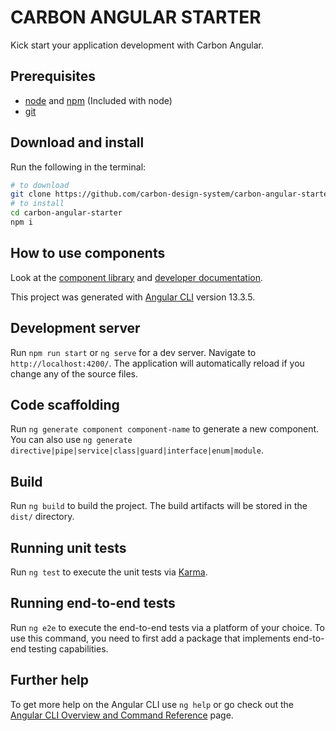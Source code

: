# CARBON ANGULAR STARTER

Kick start your application development with Carbon Angular.

## Prerequisites

-   [node](https://nodejs.org/) and [npm](https://www.npmjs.com/) (Included with node)
-   [git](https://git-scm.com/)

## Download and install

Run the following in the terminal:

```bash
# to download
git clone https://github.com/carbon-design-system/carbon-angular-starter.git
# to install
cd carbon-angular-starter
npm i
```

## How to use components

Look at the [component library](https://angular.carbondesignsystem.com/) and [developer documentation](https://angular.carbondesignsystem.com/documentation/).

This project was generated with [Angular CLI](https://github.com/angular/angular-cli) version 13.3.5.

## Development server

Run `npm run start` or `ng serve` for a dev server. Navigate to `http://localhost:4200/`. The application will automatically reload if you change any of the source files.

## Code scaffolding

Run `ng generate component component-name` to generate a new component. You can also use `ng generate directive|pipe|service|class|guard|interface|enum|module`.

## Build

Run `ng build` to build the project. The build artifacts will be stored in the `dist/` directory.

## Running unit tests

Run `ng test` to execute the unit tests via [Karma](https://karma-runner.github.io).

## Running end-to-end tests

Run `ng e2e` to execute the end-to-end tests via a platform of your choice. To use this command, you need to first add a package that implements end-to-end testing capabilities.

## Further help

To get more help on the Angular CLI use `ng help` or go check out the [Angular CLI Overview and Command Reference](https://angular.io/cli) page.
